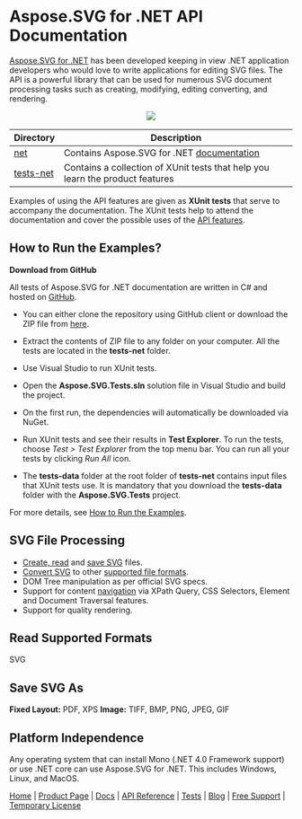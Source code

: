 # Aspose.SVG for .NET API Documentation

[Aspose.SVG for .NET](https://products.aspose.com/svg) has been developed keeping in view .NET application developers who would love to write applications for editing SVG files. The API is a powerful library that can be used for numerous SVG document processing tasks such as creating, modifying, editing converting, and rendering.

<p align="center">
  <a title="Download complete Aspose.SVG for .NET source code" href="https://github.com/aspose-svg/Aspose.SVG-Documentation/archive/master.zip">
	<img src="https://raw.github.com/AsposeExamples/java-examples-dashboard/master/images/downloadZip-Button-Large.png" />
  </a>
</p>


Directory | Description
--------- | -----------
[net](https://github.com/aspose-svg/Aspose.SVG-Documentation/tree/master/net)  | Contains Aspose.SVG for .NET [documentation](https://docs.aspose.com/svg/net/) 
[tests-net](https://github.com/aspose-svg/Aspose.SVG-Documentation/tree/master/tests-net)  | Contains a collection of XUnit tests that help you learn the product features 

Examples of using the API features are given as **XUnit tests** that serve to accompany the documentation. The XUnit tests help to attend the documentation and cover the possible uses of the [API features](https://docs.aspose.com/svg/net/features-list/). 

## **How to Run the Examples?**

**Download from GitHub**

All tests of Aspose.SVG for .NET documentation are written in C# and hosted on [GitHub](https://github.com/aspose-svg/Aspose.SVG-Documentation). 

 - You can either clone the repository using GitHub client or download the ZIP file from [here](https://github.com/aspose-svg/Aspose.SVG-Documentation/archive/master.zip).

 - Extract the contents of ZIP file to any folder on your computer. All the tests are located in the **tests-net** folder.
 - Use Visual Studio to run XUnit tests. 
 - Open the **Aspose.SVG.Tests.sln** solution file in Visual Studio and build the project.
 - On the first run, the dependencies will automatically be downloaded via NuGet.
 - Run XUnit tests and see their results in **Test Explorer**. To run the tests, choose *Test > Test Explorer* from the top menu bar. You can run all your tests by clicking *Run All* icon.
 - The **tests-data** folder at the root folder of **tests-net** contains input files that XUnit tests use. It is mandatory that you download the **tests-data** folder with the **Aspose.SVG.Tests** project.

For more details, see [How to Run the Examples](https://docs.aspose.com/svg/net/how-to-run-the-tests/).

## SVG File Processing

- [Create, read](https://docs.aspose.com/svg/net/how-to-work-with-asposesvg-api/creating-loading-documents/) and [save SVG](https://docs.aspose.com/svg/net/how-to-work-with-asposesvg-api/saving-documents/) files.
- [Convert SVG](https://docs.aspose.com/svg/net/how-to-work-with-asposesvg-api/converting/) to other [supported file formats](https://docs.aspose.com/svg/net/supported-file-formats/).
- DOM Tree manipulation as per official SVG specs.
- Support for content [navigation](http://docs.aspose.com/svg/net/how-to-work-with-asposesvg-api/navigation-inspection/) via XPath Query, CSS Selectors, Element and Document Traversal features.
- Support for quality rendering.

## Read Supported Formats

SVG

## Save SVG As

**Fixed Layout:** PDF, XPS
**Image:** TIFF, BMP, PNG, JPEG, GIF

## Platform Independence

Any operating system that can install Mono (.NET 4.0 Framework support) or use .NET core can use Aspose.SVG for .NET. This includes Windows, Linux, and MacOS.



[Home](https://www.aspose.com/) | [Product Page](https://products.aspose.com/svg/net) | [Docs](https://docs.aspose.com/svg/net/) | [API Reference](https://apireference.aspose.com/svg/net) | [Tests](https://github.com/aspose-svg/Aspose.SVG-Documentation/tree/master/tests-net) | [Blog](https://blog.aspose.com/category/svg/) | [Free Support](https://forum.aspose.com/c/svg) |  [Temporary License](https://purchase.aspose.com/temporary-license)


